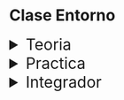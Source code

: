 # Clase Entorno

<details>
<summary style="font-size:28px">Teoria</summary>

---

## Archivos y Carpetas de un Proyecto

### package.json vs package-lock.json
El archivo `package.json` es un archivo clave en cualquier aplicación de Node.js. Contiene metadatos sobre el proyecto, como el nombre, la versión y las dependencias (otros paquetes que necesita para funcionar correctamente).

Por otro lado, `package-lock.json` es un archivo generado automáticamente que registra la versión exacta de cada dependencia instalada en tu proyecto. Esto asegura que todas las instalaciones del proyecto usen las mismas versiones de las dependencias, evitando posibles errores debido a diferencias de versiones.

### node_modules folder
La carpeta `node_modules` es donde NPM instala todas las dependencias del proyecto. Cada paquete que se añade como dependencia en `package.json` será instalado en esta carpeta.

### src
`src` es la carpeta donde generalmente se almacena todo el código fuente de la aplicación.

### index.html
`index.html` es el archivo principal de HTML que se sirve en el navegador. Es el punto de entrada a la aplicación web, solo va a contener un div que accederemos en `main.jsx`.

### public folder
La carpeta `public` se utiliza para almacenar archivos estáticos que se pueden servir directamente, como imágenes y favicons.

### main.js
`main.js` es el archivo JavaScript principal donde se inicializa la aplicación React. Aqui se selecciona el elemento `root` del DOM que declaramos en `index.html` para montar la aplicación React.

### StrictMode
`StrictMode` es un componente de ayuda en React que se usa para resaltar posibles problemas en la aplicación durante el desarrollo. Esto provoca que los componentes se rendericen dos veces, por lo que pueden desactivarlo cuando veamos ciclos de vida.

## Herramientas

### Prettier
Prettier es una herramienta de formateo de código que asegura la consistencia del código en todo el proyecto. Formatea el código automáticamente según las reglas especificadas.

Es una extensión de VS Code.

### ESLint
ESLint es una herramienta de linting para JavaScript. Ayuda a mantener la calidad del código identificando y reportando patrones de código problemáticos.

### TypeScript
TypeScript es un lenguaje de programación que es una superconjunto de JavaScript. Añade tipos estáticos a JavaScript, lo que puede ayudar a prevenir muchos errores comunes en el desarrollo de JavaScript. **Lamentablemente** se escapa del alcance de este curso, pero es una herramienta muy útil para proyectos grandes.

> recuerda consultar la documentacion oficial si quieres saber mas o no recuerdas algo
>
> [Empezando en Vite](https://vitejs.dev/guide/)
>
> [Control de Codigo VS code](https://code.visualstudio.com/docs/sourcecontrol/overview)
>
> [Crear Proyectos en GitHub](https://docs.github.com/en/get-started/importing-your-projects-to-github/importing-source-code-to-github/adding-locally-hosted-code-to-github)

---

Si quieres, puedes ver el ejercicio con el que trabajaremos durante la clase [aqui](/src/clases/02-datos/teoria/App.jsx)
</details>
<details>
<summary style="font-size:28px">Practica</summary>

---

### Crear un nuevo proyecto con Vite

Para crear un nuevo proyecto con Vite, sigue los siguientes pasos:

1. Visita la página de documentación de [Vite](https://vitejs.dev/guide/)

2. Sigue las instrucciones para instalar Vite

3. Crea un nuevo proyecto con el comando

    ```
    npm  create  vite@latest  my-app  --  --template  react
    ```

4. Instala las dependencias con

    ```
    npm i
    ```

5. Inicia el proyecto con

    ```
    npm run dev
    ```

---

### Practica de github

1. Crea un nuevo repositorio en [Github](https://github.com)

2. Sube el proyecto a github
    
    > Asegurate de que el `.gitingore` contenga `node_modules`

   ```bash
    git init
    git add .
    git commit -m "first commit"
    git branch -M main
    git remote add origin [repo url]
    git push -u origin main
    ```

3. Realiza cambios en algun archivo y fijate como se visualiza en el source control de vscode

4. Agrega un nuevo archivo `.env` en el root (a la altura del package.json) y vuelve a observar los cambios

5. Agrega `.env` al `.gitignore` y vuelve a observar los cambios

---

### Practica de ESLint

1. Instala la extension de ESLint en vscode

2. Instala [ESLint](https://eslint.org/docs/latest/use/getting-started)
`npm init @eslint/config`

    **How would you like to use ESLint?** To check syntax and find problems

    **What type of modules does your project use?** JavaScript modules (import/export)

    **Which framework does your project use?** React

    **Does your project use TypeScript?** No

    **Where does your code run?** Browser

    **What format do you want your config file to be in?** JSON


3. Mira el archivo App. Tendra errores :(

    - Deshabilita la regla `react/react-in-jsx-scope`

    - Para eso, ve al archivo `.eslintrc.json` y agrega la siguiente linea en `rules`

        ```
        "react/react-in-jsx-scope": "off"
        ```

4. Vuelve a mirar el archivo App. los anchors tendran errores ahora.

    - si no ves esto agrega el siguiente codigo

      ```html
        <a href="https://vitejs.dev" target="_blank">
          <img src={viteLogo} className="logo" alt="Vite logo" />
        </a>
      ```

     - Si hovereas sobre el error veras que te dice que no se puede usar `target="_blank"` sin `rel="noopener noreferrer"`, puedes hacer click en el error si quieres mas informacion.

5. Resuelve el error agregando `rel="noopener noreferrer"` al anchor

6. Declara una variable y no la uses, mira el error que te da eslint

7. Escribe el siguiente codigo y mira el error que te da eslint

    ```js
    <CustomComponent />
    ```

8. Escribe el siguiente codigo y mira el error que te da eslint

    ```js
    const ovgekt = {
      neim: 'nonvre'
      heda  25,
    }
    ```

---

### Practica de dependencias

1. Instala la siguiente dependencia [is-odd](https://www.npmjs.com/package/is-odd)

    ```
    npm i is-odd
    ```

2. Utiliza la biblioteca en el proyecto

    ```
    import isOdd from 'is-odd';
    console.log(isOdd(1)); //=true
    ```

---

Puedes ver la resolucion [aqui](/src/clases/02-datos/practica/App.jsx)
</details>
<details>
<summary style="font-size:28px">Integrador</summary>

1. Crear una carpeta con todos los datos mockeados necesaros:

[user](/src/fakeApi/ghUser.json)
[repos](/src/fakeApi/ghRepos.json)
[repoList](/src/fakeApi/ghRepoDetail.json)
[repoLanguages](/src/fakeApi/ghLanguages.json)

2. Cree una carpeta utils con las funciones creadas en la clase anterior

</details>